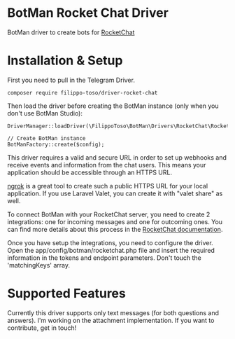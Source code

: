 # BotMan Rocket Chat Driver

BotMan driver to create bots for [RocketChat](https://rocket.chat/)

# Installation & Setup

First you need to pull in the Telegram Driver.

```
composer require filippo-toso/driver-rocket-chat
```

Then load the driver before creating the BotMan instance (only when you don't use BotMan Studio):

```
DriverManager::loadDriver(\FilippoToso\BotMan\Drivers\RocketChat\RocketChatDriver::class);

// Create BotMan instance
BotManFactory::create($config);
```

This driver requires a valid and secure URL in order to set up webhooks and receive events and information from the chat users. This means your application should be accessible through an HTTPS URL.

[ngrok](https://ngrok.com/) is a great tool to create such a public HTTPS URL for your local application. If you use Laravel Valet, you can create it with "valet share" as well.

To connect BotMan with your RocketChat server, you need to create 2 integrations: one for incoming messages and one for outcoming ones. You can find more details about this process in the [RocketChat documentation](https://rocket.chat/docs/administrator-guides/integrations/).

Once you have setup the integrations, you need to configure the driver. Open the app/config/botman/rocketchat.php file and insert the required information in the tokens and endpoint parameters. Don't touch the 'matchingKeys' array.

# Supported Features

Currently this driver supports only text messages (for both questions and answers). I'm working on the attachment implementation. If you want to contribute, get in touch!
